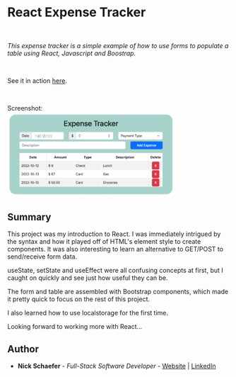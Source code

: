 # React Expense Tracker

<br>

_This expense tracker is a simple example of how to use forms to populate a table using React, Javascript and Boostrap._

<br>

See it in action [here](https://nicks-expense-tracker.herokuapp.com).

<br>

Screenshot:<br>
<img src="assets/screenshot.png" width="75%">

## Summary

This project was my introduction to React. I was immediately intrigued by the syntax and how it played off of HTML's element style to create components. It was also interesting to learn an alternative to GET/POST to send/receive form data.

useState, setState and useEffect were all confusing concepts at first, but I caught on quickly and see just how useful they can be.

The form and table are assembled with Bootstrap components, which made it pretty quick to focus on the rest of this project.

I also learned how to use localstorage for the first time.

Looking forward to working more with React...

## Author

-  **Nick Schaefer** - _Full-Stack Software Developer_ - [Website](https://nschaefer.com/) | [LinkedIn](https://www.linkedin.com/in/nick-n-schaefer)
